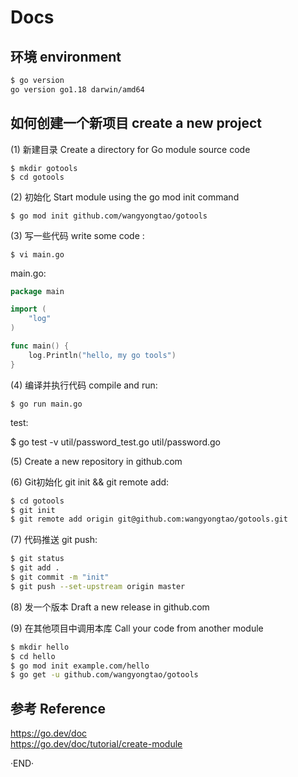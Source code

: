 # Docs



## 环境 environment

```sh
$ go version
go version go1.18 darwin/amd64
```

## 如何创建一个新项目 create a new project


(1) 新建目录  Create a directory for Go module source code

```
$ mkdir gotools
$ cd gotools
```

(2) 初始化 Start module using the go mod init command

```
$ go mod init github.com/wangyongtao/gotools
```

(3) 写一些代码 write some code :

```
$ vi main.go
```

main.go: 

```go
package main

import (
	"log"
)

func main() {
	log.Println("hello, my go tools")
}
```

(4) 编译并执行代码 compile and run: 

```
$ go run main.go
```

test: 

$ go test -v util/password_test.go util/password.go


(5) Create a new repository in github.com

(6) Git初始化 git init && git remote add: 

```sh
$ cd gotools
$ git init 
$ git remote add origin git@github.com:wangyongtao/gotools.git
```

(7) 代码推送 git push:

```sh
$ git status
$ git add .
$ git commit -m "init"
$ git push --set-upstream origin master
```

(8) 发一个版本 Draft a new release in github.com


(9) 在其他项目中调用本库  Call your code from another module

```sh
$ mkdir hello
$ cd hello
$ go mod init example.com/hello
$ go get -u github.com/wangyongtao/gotools
```

## 参考 Reference

https://go.dev/doc  
https://go.dev/doc/tutorial/create-module  


·END·